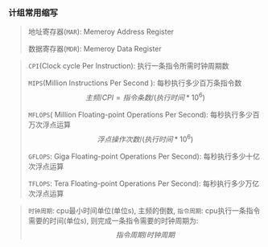 ### 计组常用缩写

> 地址寄存器(`MAR`): Memeroy Address Register
>
> 数据寄存器(`MDR`): Memeroy Data Register 


> `CPI`(Clock cycle Per Instruction): 执行一条指令所需时钟周期数
>
> `MIPS`(Million Instructions Per Second ): 每秒执行多少百万条指令数 
> $$
> 主频/CPI =  指令条数/(执行时间*10^6)
> $$
>
> `MFLOPS`( Million Floating-point Operations Per Second): 每秒执行多少百万次浮点运算 
>$$
> 浮点操作次数/(执行时间*10^6)
> $$
> 
>`GFLOPS`: Giga Floating-point Operations Per Second): 每秒执行多少十亿次浮点运算
> 
>`TFLOPS`: Tera Floating-point Operations Per Second): 每秒执行多少万亿次浮点运算

> `时钟周期`: cpu最小时间单位(单位s), 主频的倒数, `指令周期`: cpu执行一条指令需要的时间(单位s), 则完成一条指令需要的时钟周期为:  
>$$
> 指令周期 / 时钟周期
> $$


